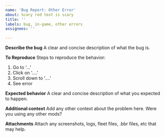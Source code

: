 ```yaml
---
name: 'Bug Report: Other Error'
about: Scary red text is scary
title: ''
labels: bug, in-game, other errors
assignees: ''

---
```


**Describe the bug**
A clear and concise description of what the bug is.

**To Reproduce**
Steps to reproduce the behavior:
1. Go to '...'
2. Click on '....'
3. Scroll down to '....'
4. See error

**Expected behavior**
A clear and concise description of what you expected to happen.

**Additional context**
Add any other context about the problem here. Were you using any other mods?

**Attachments**
Attach any screenshots, logs, fleet files, .bbr files, etc that may help.
